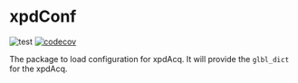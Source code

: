 # xpdConf
![test](https://github.com/xpdAcq/xpdConf/workflows/test/badge.svg)
[![codecov](https://codecov.io/gh/xpdAcq/xpdConf/branch/master/graph/badge.svg)](https://codecov.io/gh/xpdAcq/xpdConf)

The package to load configuration for xpdAcq. It will provide the ``glbl_dict`` for the xpdAcq.
